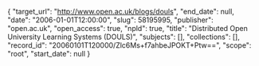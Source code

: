 {
  "target_url": "http://www.open.ac.uk/blogs/douls", 
  "end_date": null, 
  "date": "2006-01-01T12:00:00", 
  "slug": 58195995, 
  "publisher": "open.ac.uk", 
  "open_access": true, 
  "npld": true, 
  "title": "Distributed Open University Learning Systems (DOULS)", 
  "subjects": [], 
  "collections": [], 
  "record_id": "20060101T120000/Zlc6Ms+f7ahbeJPOKT+Ptw==", 
  "scope": "root", 
  "start_date": null
}

